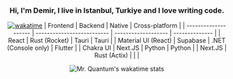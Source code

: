 <div align="center">

### Hi, I'm Demir, I live in Istanbul, Turkiye and I love writing code.
[![wakatime](https://wakatime.com/badge/user/0d89d581-d4f6-44ab-8ad2-18581c59286b.svg)](https://mrquantumoff.dev)
| Frontend              | Backend                    | Native              | Cross-platform |
| --------------------  | -------------------------- | ------------------- | -------------- |
| React                 | Rust (Rocket)              | Tauri               | Tauri          |
| Material UI (React)   | Supabase                   | .NET (Console only) | Flutter        |
| Chakra UI             | Next.JS                    | Python              | Python         |
| Next.JS               | Rust (Actix)               |                     |                |

![Mr. Quantum's wakatime stats](https://github-readme-stats.vercel.app/api/wakatime?username=mrquantumoff&theme=transparent&langs_count=5)
</div>
